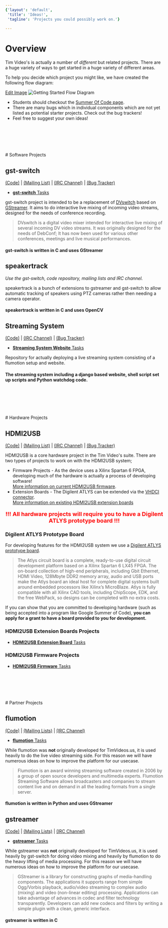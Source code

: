 ```yaml
---
{'layout': 'default',
 'title': 'Ideas!',
 'tagline': 'Projects you could possibly work on.'}

---
```


# Overview

Tim Video's is actually a number of *different* but related projects. There are a huge variety of ways to get started in a huge variety of different areas.

To help you decide which project you might like, we have created the following flow diagram:

[Edit Image](https://docs.google.com/a/mithis.com/drawings/d/1zYlT69xQqbAjzuJgKj-UhO1vRF5JNLpic8xmPrfNtXM/edit)
<img src="https://docs.google.com/drawings/d/1zYlT69xQqbAjzuJgKj-UhO1vRF5JNLpic8xmPrfNtXM/pub?w=960&h=720" usemap="#wiki-flow-diagram-map" alt="Getting Started Flow Diagram">
<map name="wiki-flow-diagram-map">
 <area shape="rect" coords="47,458,197,549"  href="https://github.com/timvideos/getting-started/issues?labels=Extension+Boards"
  title="HDMI2USB Extension Board Tasks"></area>
 <area shape="rect" coords="209,463,360,552" href="https://github.com/timvideos/getting-started/issues?labels=Firmware"
  title="HDMI2USB Firmware Tasks"></area>
 <area shape="rect" coords="451,466,602,550" href="https://github.com/timvideos/getting-started/issues?labels=gst-switch"
  title="gst-switch Tasks"></area>
 <area shape="rect" coords="449,557,600,642" href="https://github.com/timvideos/getting-started/issues?labels=gstreamer"
  title="gstreamer Tasks"></area>
 <area shape="rect" coords="615,462,763,550" href="https://github.com/timvideos/getting-started/issues?labels=flumotion"
  title="flumotion Tasks"></area>
 <area shape="rect" coords="773,462,923,551" href="https://github.com/timvideos/getting-started/issues?labels=timvideos"
  title="Tim Video's Website"></area>
 <area shape="rect" coords="586,65,723,215"  href="https://github.com/timvideos/getting-started/issues?labels=Software"
  title="Software Tasks"></area>
 <area shape="rect" coords="228,65,374,210"  href="https://github.com/timvideos/getting-started/issues?labels=Hardware"
  title="Hardware Tasks"></area>
 <area shape="rect" coords="209,301,355,444" href="https://github.com/timvideos/getting-started/issues?labels=Firmware"
  title="Firmware Tasks"></area>
 <area shape="rect" coords="453,296,598,448" href="https://github.com/timvideos/getting-started/issues?labels=C"
  title="C Tasks"></area>
 <area shape="rect" coords="615,298,760,449" href="https://github.com/timvideos/getting-started/issues?labels=Python"
  title="Python Tasks"></area>
 <area shape="rect" coords="774,298,927,448" href="https://github.com/timvideos/getting-started/issues?labels=Web"
  title="Web Tasks"></area>
</map>

 * Students should checkout the [Summer Of Code page](Summer-Of-Code.html).
 * There are many bugs which in individual components which are not yet listed as potential starter projects. Check out the bug trackers!
 * Feel free to suggest your own ideas!

<br>
<br>
<br>
<br>
<br>
# Software Projects

## gst-switch
[(Code)](http://github.com/timvideos/gst-switch) | [(Mailing List)](https://groups.google.com/group/gst-switch) | [(IRC Channel)](irc://irc.freenode.org/#gst-switch) | [(Bug Tracker)](http://github.com/timvideos/gst-switch/issues)

 * [**gst-switch** Tasks](https://github.com/timvideos/getting-started/issues?labels=gst-switch)

gst-switch project is intended to be a replacement of [DVswitch](http://dvswitch.alioth.debian.org/wiki/) based on [GStreamer](http://gstreamer.freedesktop.org/). It aims to do interactive live mixing of incoming video streams, designed for the needs of conference recording.

> DVswitch is a digital video mixer intended for interactive live mixing of
> several incoming DV video streams. It was originally designed for the needs
> of DebConf; It has now been used for various other conferences, meetings and
> live musical performances.

#### gst-switch is written in C and uses GStreamer

## speakertrack
*Use the gst-switch, code repository, mailing lists and IRC channel.*

speakertrack is a bunch of extensions to gstreamer and gst-switch to allow automatic tracking of speakers using PTZ cameras rather then needing a camera operator. 

#### speakertrack is written in C and uses OpenCV


## Streaming System
[(Code)](http://github.com/timvideos/streaming-system) | [(IRC Channel)](irc://irc.freenode.org/#timvideos) | [(Bug Tracker)](http://github.com/timvideos/streaming-system/issues)

 * [**Streaming System Website** Tasks](https://github.com/timvideos/getting-started/issues?labels=website)

Repository for actually deploying a live streaming system consisting of a flumotion setup and website.

#### The streaming system including a django based website, shell script set up scripts and Python watchdog code.

<br>
<br>
<br>
<br>
<br>
# Hardware Projects

## HDMI2USB
[(Code)](http://github.com/timvideos/HDMI2USB.git) | [(Mailing List)](https://groups.google.com/group/hdmi2usb?hl=en-GB) | [(IRC Channel)](irc://irc.freenode.org/#hdmi2usb) | [(Bug Tracker)](http://github.com/timvideos/HDMI2USB/issues)


HDMI2USB is a core hardware project in the Tim Video's suite. There are two types of projects to work on with the HDMI2USB system;
 * Firmware Projects - As the device uses a Xilinx Spartan 6 FPGA, developing much of the hardware is actually a process of developing software!<br>[More information on current HDMI2USB firmware](https://github.com/timvideos/HDMI2USB/wiki/Firmware).
 * Extension Boards - The Digilent ATLYS can be extended via the [VHDCI connector](http://en.wikipedia.org/wiki/Very-high-density_cable_interconnect).<br>[More information on existing HDMI2USB extension boards]()


<p style='font-size: 18px; color: red; text-align: center;'>
<strong>!!! All hardware projects will require you to have a Digilent ATLYS prototype board !!!</strong>
</p>

### Digilent ATLYS Prototype Board

For developing features for the HDMI2USB system we use a [Digilent ATLYS prototype board](http://digilentinc.com/Products/Detail.cfm?NavPath=2,400,836&Prod=ATLYS).

> The Atlys circuit board is a complete, ready-to-use digital circuit development platform
> based on a Xilinx Spartan 6 LX45 FPGA. The on-board collection of high-end peripherals,
> including Gbit Ethernet, HDMI Video, 128Mbyte DDR2 memory array, audio and USB ports make
> the Atlys board an ideal host for complete digital systems built around embedded
> processors like Xilinx’s MicroBlaze. Atlys is fully compatible with all Xilinx CAD tools,
> including ChipScope, EDK, and the free WebPack, so designs can be completed with no extra
> costs.

If you can show that you are committed to developing hardware (such as being accepted into a program like Google Summer of Code), **you can apply for a grant to have a board provided to you for development.**


### HDMI2USB Extension Boards Projects

 * [**HDMI2USB Extension Board** Tasks](https://github.com/timvideos/getting-started/issues?labels=Extension+Boards)


### HDMI2USB Firmware Projects

 * [**HDMI2USB Firmware** Tasks](https://github.com/timvideos/getting-started/issues?labels=Firmware)

<br>
<br>
<br>
<br>
<br>
# Partner Projects

## flumotion
[(Code)](https://code.flumotion.com/cgit/) | [(Mailing Lists)](http://lists.fluendo.com/mailman/listinfo) | [(IRC Channel)](irc://irc.freenode.org/#fluendo)

 * [**flumotion** Tasks](https://github.com/timvideos/getting-started/issues?labels=flumotion)

While flumotion was **not** originally developed for TimVideos.us, it is used
heavily to do the live video streaming side. For this reason we will have
numerous ideas on how to improve the platform for our usecase.

> Flumotion is an award winning streaming software created in 2006 by a group
> of open source developers and multimedia experts. Flumotion Streaming
> Software allows broadcasters and companies to stream content live and on
> demand in all the leading formats from a single server.

#### flumotion is written in Python and uses GStreamer

## gstreamer

[(Code)](http://cgit.freedesktop.org/gstreamer) | [(Mailing Lists)](http://gstreamer.freedesktop.org/lists/) | [(IRC Channel)](irc://irc.freenode.org/#gstreamer) 

 * [**gstreamer** Tasks](https://github.com/timvideos/getting-started/issues?labels=gstreamer)

While gstreamer was **not** originally developed for TimVideos.us, it is used
heavily by gst-switch for doing video mixing and heavily by flumotion to do the
heavy lifting of media processing. For this reason we will have numerous ideas
on how to improve the platform for our usecase.



> GStreamer is a library for constructing graphs of media-handling components.
> The applications it supports range from simple Ogg/Vorbis playback,
> audio/video streaming to complex audio (mixing) and video (non-linear
> editing) processing. Applications can take advantage of advances in codec and
> filter technology transparently. Developers can add new codecs and filters by
> writing a simple plugin with a clean, generic interface.

#### gstreamer is written in C


